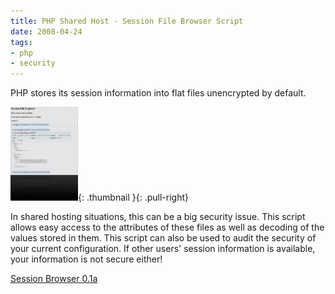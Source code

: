 ```yaml
---
title: PHP Shared Host - Session File Browser Script
date: 2008-04-24
tags:
- php
- security
---
```

PHP stores its session information into flat files unencrypted by default. 			

<!--more-->

[![Session File Browser](/uploads/2008/sessionfilebrowser-108x150.jpg)](/uploads/2008/sessionfilebrowser.jpg){: .thumbnail }{: .pull-right}

In shared hosting situations, this can be a big security issue.  This script allows easy access to the attributes of these files as well as decoding of the values stored in them.  This script can also be used to audit the security of your current configuration.  If other users' session information is available, your information is not secure either!

[Session Browser 0.1a](/uploads/2008/sessionfilebrowser_01a.zip)
